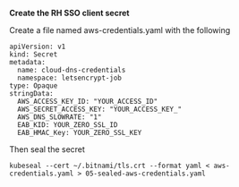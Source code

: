 __Create the RH SSO client secret__

Create a file named aws-credentials.yaml with the following

~~~
apiVersion: v1
kind: Secret
metadata:
  name: cloud-dns-credentials
  namespace: letsencrypt-job
type: Opaque 
stringData: 
  AWS_ACCESS_KEY_ID: "YOUR_ACCESS_ID"
  AWS_SECRET_ACCESS_KEY: "YOUR_ACCESS_KEY_"
  AWS_DNS_SLOWRATE: "1"
  EAB_KID: YOUR_ZERO_SSL_ID 
  EAB_HMAC_Key: YOUR_ZERO_SSL_KEY
~~~

Then seal the secret

`kubeseal --cert ~/.bitnami/tls.crt --format yaml < aws-credentials.yaml > 05-sealed-aws-credentials.yaml`
